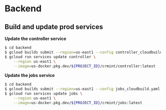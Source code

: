 # Backend

## Build and update prod services

**Update the controller service**

```sh
$ cd backend
$ gcloud builds submit --region=us-east1 --config controller_cloudbuild.yaml
$ gcloud run services update controller \
    --region us-east1 \
    --image=us-docker.pkg.dev/${PROJECT_ID}/crmint/controller:latest
```

**Update the jobs service**

```sh
$ cd backend
$ gcloud builds submit --region=us-east1 --config jobs_cloudbuild.yaml
$ gcloud run services update jobs \
    --region us-east1 \
    --image=us-docker.pkg.dev/${PROJECT_ID}/crmint/jobs:latest
```
